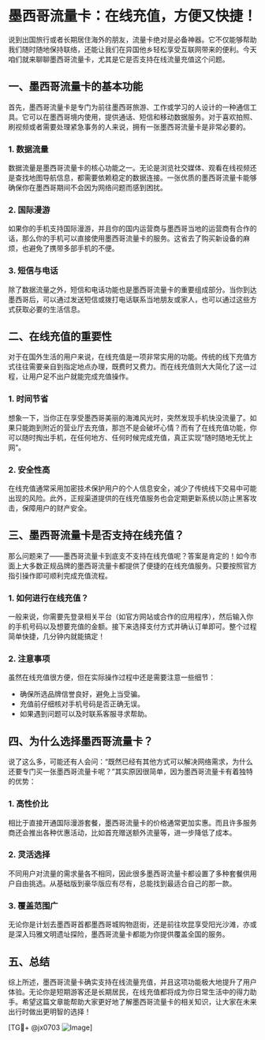 # 墨西哥流量卡：在线充值，方便又快捷！

说到出国旅行或者长期居住海外的朋友，流量卡绝对是必备神器。它不仅能够帮助我们随时随地保持联络，还能让我们在异国他乡轻松享受互联网带来的便利。今天咱们就来聊聊墨西哥流量卡，尤其是它是否支持在线流量充值这个问题。

## 一、墨西哥流量卡的基本功能

首先，墨西哥流量卡是专门为前往墨西哥旅游、工作或学习的人设计的一种通信工具。它可以在墨西哥境内使用，提供通话、短信和移动数据服务。对于喜欢拍照、刷视频或者需要处理紧急事务的人来说，拥有一张墨西哥流量卡是非常必要的。

### 1. 数据流量
数据流量是墨西哥流量卡的核心功能之一。无论是浏览社交媒体、观看在线视频还是查找地图导航信息，都需要依赖稳定的数据连接。一张优质的墨西哥流量卡能够确保你在墨西哥期间不会因为网络问题而感到困扰。

### 2. 国际漫游
如果你的手机支持国际漫游，并且你的国内运营商与墨西哥当地的运营商有合作的话，那么你的手机可以直接使用墨西哥流量卡的服务。这省去了购买新设备的麻烦，也避免了携带多部手机的不便。

### 3. 短信与电话
除了数据流量之外，短信和电话功能也是墨西哥流量卡的重要组成部分。当你到达墨西哥后，可以通过发送短信或拨打电话联系当地朋友或家人，也可以通过这些方式获取必要的生活信息。

## 二、在线充值的重要性

对于在国外生活的用户来说，在线充值是一项非常实用的功能。传统的线下充值方式往往需要亲自到指定地点办理，既费时又费力。而在线充值则大大简化了这一过程，让用户足不出户就能完成充值操作。

### 1. 时间节省
想象一下，当你正在享受墨西哥美丽的海滩风光时，突然发现手机快没流量了。如果只能跑到附近的营业厅去充值，那岂不是会破坏心情？而有了在线充值功能，你可以随时掏出手机，在任何地方、任何时候完成充值，真正实现“随时随地无忧上网”。

### 2. 安全性高
在线充值通常采用加密技术保护用户的个人信息安全，减少了传统线下交易中可能出现的风险。此外，正规渠道提供的在线充值服务也会定期更新系统以防止黑客攻击，保障用户的财产安全。

## 三、墨西哥流量卡是否支持在线充值？

那么问题来了——墨西哥流量卡到底支不支持在线充值呢？答案是肯定的！如今市面上大多数正规品牌的墨西哥流量卡都提供了便捷的在线充值服务。只要按照官方指引操作即可顺利完成充值流程。

### 1. 如何进行在线充值？
一般来说，你需要先登录相关平台（如官方网站或合作的应用程序），然后输入你的手机号码以及想要充值的金额。接下来选择支付方式并确认订单即可。整个过程简单快捷，几分钟内就能搞定！

### 2. 注意事项
虽然在线充值很方便，但在实际操作过程中还是需要注意一些细节：
- 确保所选品牌信誉良好，避免上当受骗。
- 充值前仔细核对手机号码是否正确无误。
- 如果遇到问题可以及时联系客服寻求帮助。

## 四、为什么选择墨西哥流量卡？

说了这么多，可能还有人会问：“既然已经有其他方式可以解决网络需求，为什么还要专门买一张墨西哥流量卡呢？”其实原因很简单，因为墨西哥流量卡有着独特的优势：

### 1. 高性价比
相比于直接开通国际漫游套餐，墨西哥流量卡的价格通常更加实惠。而且许多服务商还会推出各种优惠活动，比如首充赠送额外流量等，进一步降低了成本。

### 2. 灵活选择
不同用户对流量的需求量各不相同，因此很多墨西哥流量卡都设置了多种套餐供用户自由挑选。从基础版到豪华版应有尽有，总能找到最适合自己的那一款。

### 3. 覆盖范围广
无论你是计划去墨西哥首都墨西哥城购物逛街，还是前往坎昆享受阳光沙滩，亦或是深入玛雅文明遗址探险，墨西哥流量卡都能为你提供覆盖全国的服务。

## 五、总结

综上所述，墨西哥流量卡确实支持在线流量充值，并且这项功能极大地提升了用户体验。无论你是短期游客还是长期居民，在线充值都将成为你日常生活中的得力助手。希望这篇文章能帮助大家更好地了解墨西哥流量卡的相关知识，让大家在未来出行时做出更明智的选择！

[TG💪+ @jx0703 ![Image](https://github.com/user-attachments/assets/dbca1d08-cadb-493c-b0ec-ad6f7a83f270)]